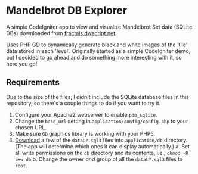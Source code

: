 Mandelbrot DB Explorer
======================

A simple CodeIgniter app to view and visualize Mandelbrot Set data (SQLite DBs) downloaded from [fractals.dwscript.net](http://fractals.dwscript.net/).

Uses PHP GD to dynamically generate black and white images of the 'tile' data stored in each 'level'. Originally started as a simple CodeIgniter demo, but I decided to go ahead and do something more interesting with it, so here you go!

Requirements
------------

Due to the size of the files, I didn't include the SQLite database files in this repository, so there's a couple things to do if you want to try it.

1. Configure your Apache2 webserver to enable `pdo_sqlite`.
2. Change the `base_url` setting in `application/config/config.php` to your chosen URL.
3. Make sure `GD` graphics library is working with your PHP5.
2. [Download](http://fractals.dwscript.net/documentation.dws) a few of the `dataL?.sql3` files into `application/db` directory. (The app will determine which ones it can display automatically.)
   a. Set all write permissions on the `db` directory and its contents, i.e., `chmod -R a+w db`
   b. Change the owner *and* group of all the `dataL?.sql3` files to `root`.